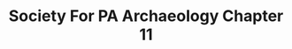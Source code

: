 ---
layout: repo
title: "Society For PA Archaeology Chapter 11"
id: 13493
permalink: repos/13493/
---